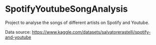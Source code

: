# SpotifyYoutubeSongAnalysis

Project to analyse the songs of different artists on Spotify and Youtube.

Data source: https://www.kaggle.com/datasets/salvatorerastelli/spotify-and-youtube
